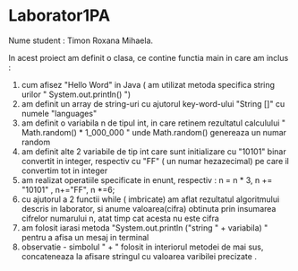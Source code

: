 # Laborator1PA
Nume student : Timon Roxana Mihaela. 

In acest proiect am definit o clasa, ce contine functia main  in care am inclus :
1. cum afisez "Hello Word"  in Java ( am utilizat metoda specifica string urilor " System.out.println() ")
2. am definit un array de string-uri cu ajutorul key-word-ului "String []" cu numele "languages" 
3. am definit o variabila n de tipul int, in care retinem rezultatul calculului "  Math.random() * 1_000_000 "
unde Math.random() genereaza un numar random 
4. am definit alte 2 variabile de tip int care sunt initializare cu "10101" binar convertit in 
integer, respectiv cu "FF" ( un numar hezazecimal)  pe care il convertim tot in integer
5. am realizat operatiile specificate in enunt, respectiv : n = n * 3, n += "10101" , n+="FF", n *=6;
6. cu ajutorul a 2 functii while ( imbricate) am aflat rezultatul algoritmului descris in laborator, si anume valoarea(cifra) obtinuta 
prin insumarea cifrelor numarului n, atat timp cat acesta nu este cifra
7. am folosit iarasi metoda "System.out.println ("string " + variabila) "  pentru a afisa un mesaj in terminal 
8. observatie - simbolul " + " folosit in interiorul metodei de mai sus, concateneaza la afisare  stringul 
cu valoarea varibilei precizate .

